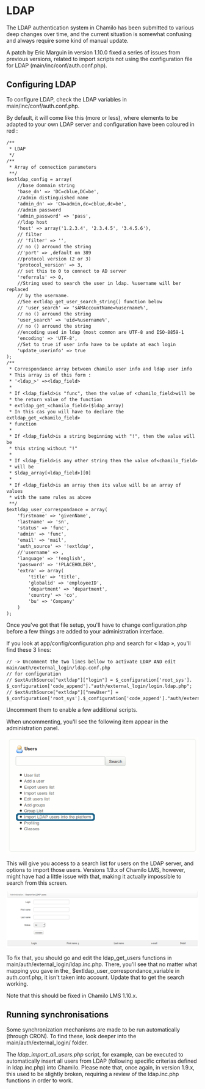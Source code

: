 # LDAP

The LDAP authentication system in Chamilo has been submitted to various deep changes over time, and the current situation is somewhat confusing and always require some kind of manual update.

A patch by Eric Marguin in version 1.10.0 fixed a series of issues from previous versions, related to import scripts not using the configuration file for LDAP \(main/inc/conf/auth.conf.php\).

## Configuring LDAP

To configure LDAP, check the LDAP variables in main/inc/conf/auth.conf.php.

By default, it will come like this \(more or less\), where elements to be adapted to your own LDAP server and configuration have been coloured in red :

```text
/**
 * LDAP
 */
/**
 * Array of connection parameters
 **/
$extldap_config = array(
    //base dommain string
    'base_dn' => 'DC=cblue,DC=be',
    //admin distinguished name
    'admin_dn' => 'CN=admin,dc=cblue,dc=be',
    //admin password
    'admin_password' => 'pass',
    //ldap host
    'host' => array('1.2.3.4', '2.3.4.5', '3.4.5.6'),
    // filter
    // 'filter' => '',
    // no () arround the string
    //'port' => ,default on 389
    //protocol version (2 or 3)
    'protocol_version' => 3,
    // set this to 0 to connect to AD server
    'referrals' => 0,
    //String used to search the user in ldap. %username will ber replaced
    // by the username.
    //See extldap_get_user_search_string() function below
    // 'user_search' => 'sAMAccountName=%username%',
    // no () arround the string
    'user_search' => 'uid=%username%',
    // no () arround the string
    //encoding used in ldap (most common are UTF-8 and ISO-8859-1
    'encoding' => 'UTF-8',
    //Set to true if user info have to be update at each login
    'update_userinfo' => true
);
/**
 * Correspondance array between chamilo user info and ldap user info
 * This array is of this form :
 * '<ldap_>' =><ldap_field>
 *
 * If <ldap_field>is "func", then the value of <chamilo_field>will be
 * the return value of the function
 * extldap_get_<chamilo_field>($ldap_array)
 * In this cas you will have to declare the extldap_get_<chamilo_field>
 * function
 *
 * If <ldap_field>is a string beginning with "!", then the value will be
 * this string without "!"
 *
 * If <ldap_field>is any other string then the value of<chamilo_field>
 * will be
 * $ldap_array[<ldap_field>][0]
 *
 * If <ldap_field>is an array then its value will be an array of values
 * with the same rules as above
 **/
$extldap_user_correspondance = array(
    'firstname' => 'givenName',
    'lastname' => 'sn',
    'status' => 'func',
    'admin' => 'func',
    'email' => 'mail',
    'auth_source' => '!extldap',
    //'username' => ,
    'language' => '!english',
    'password' => '!PLACEHOLDER',
    'extra' => array(
        'title' => 'title',
        'globalid' => 'employeeID',
        'department' => 'department',
        'country' => 'co',
        'bu' => 'Company'
    )
);
```

Once you've got that file setup, you'll have to change configuration.php before a few things are added to your administration interface.

If you look at app/config/configuration.php and search for « ldap », you'll find these 3 lines:

```text
// -> Uncomment the two lines bellow to activate LDAP AND edit main/auth/external_login/ldap.conf.php 
// for configuration
// $extAuthSource["extldap"]["login"] = $_configuration['root_sys']. $_configuration['code_append']."auth/external_login/login.ldap.php";
// $extAuthSource["extldap"]["newUser"] = $_configuration['root_sys'].$_configuration['code_append']."auth/external_login/newUser.ldap.php";
```

Uncomment them to enable a few additional scripts.

When uncommenting, you'll see the following item appear in the administration panel.

![](../../.gitbook/assets/image2%20%281%29.png)

This will give you access to a search list for users on the LDAP server, and options to import those users. Versions 1.9.x of Chamilo LMS, however, might have had a little issue with that, making it actually impossible to search from this screen.

![](../../.gitbook/assets/image3%20%281%29.png)

To fix that, you should go and edit the ldap_get\_users functions in main/auth/external\_login/ldap.inc.php. There, you'll see that no matter what mapping you gave in the_ $extldap\_user\_correspondance\_variable in auth.conf.php, it isn't taken into account. Update that to get the search working.

Note that this should be fixed in Chamilo LMS 1.10.x.

## Running synchronisations

Some synchronization mechanisms are made to be run automatically \(through CRON\). To find these, look deeper into the main/auth/external\_login/ folder.

The _ldap\_import\_all\_users.php_ script, for example, can be executed to automatically insert all users from LDAP \(following specific criterias defined in ldap.inc.php\) into Chamilo. Please note that, once again, in version 1.9.x, this used to be slightly broken, requiring a review of the ldap.inc.php functions in order to work.


